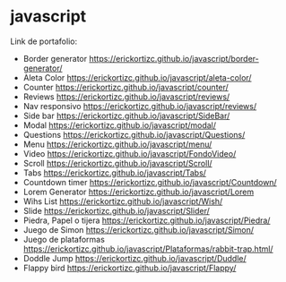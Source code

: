 # javascript
Link de portafolio:
- Border generator https://erickortizc.github.io/javascript/border-generator/
- Aleta Color https://erickortizc.github.io/javascript/aleta-color/
- Counter https://erickortizc.github.io/javascript/counter/
- Reviews https://erickortizc.github.io/javascript/reviews/
- Nav responsivo https://erickortizc.github.io/javascript/reviews/
- Side bar https://erickortizc.github.io/javascript/SideBar/
- Modal https://erickortizc.github.io/javascript/modal/
- Questions https://erickortizc.github.io/javascript/Questions/
- Menu https://erickortizc.github.io/javascript/menu/
- Video https://erickortizc.github.io/javascript/FondoVideo/
- Scroll https://erickortizc.github.io/javascript/Scroll/
- Tabs https://erickortizc.github.io/javascript/Tabs/
- Countdown timer https://erickortizc.github.io/javascript/Countdown/
- Lorem Generator https://erickortizc.github.io/javascript/Lorem
- Wihs List https://erickortizc.github.io/javascript/Wish/
- Slide https://erickortizc.github.io/javascript/Slider/
- Piedra, Papel o tijera https://erickortizc.github.io/javascript/Piedra/
- Juego de Simon https://erickortizc.github.io/javascript/Simon/
- Juego de plataformas https://erickortizc.github.io/javascript/Plataformas/rabbit-trap.html/
- Doddle Jump https://erickortizc.github.io/javascript/Duddle/
- Flappy bird https://erickortizc.github.io/javascript/Flappy/
